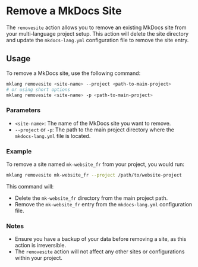 # Remove a MkDocs Site

The `removesite` action allows you to remove an existing MkDocs site from your multi-language project setup. This action will delete the site directory and update the `mkdocs-lang.yml` configuration file to remove the site entry.

## Usage

To remove a MkDocs site, use the following command:

```bash
mklang removesite <site-name> --project <path-to-main-project>
# or using short options
mklang removesite <site-name> -p <path-to-main-project>
```

### Parameters

- `<site-name>`: The name of the MkDocs site you want to remove.
- `--project` or `-p`: The path to the main project directory where the `mkdocs-lang.yml` file is located.

### Example

To remove a site named `mk-website_fr` from your project, you would run:

```bash
mklang removesite mk-website_fr --project /path/to/website-project
```

This command will:
- Delete the `mk-website_fr` directory from the main project path.
- Remove the `mk-website_fr` entry from the `mkdocs-lang.yml` configuration file.

### Notes

- Ensure you have a backup of your data before removing a site, as this action is irreversible.
- The `removesite` action will not affect any other sites or configurations within your project. 
